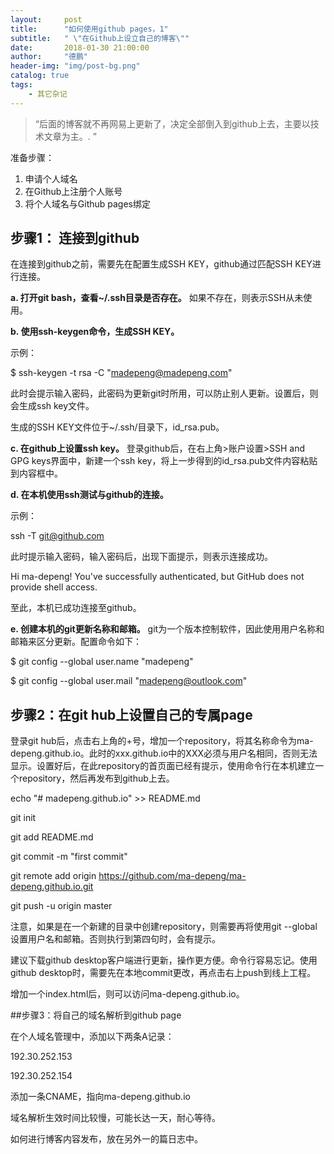 ```yaml
---
layout:     post
title:      "如何使用github pages，1"
subtitle:   " \"在Github上设立自己的博客\""
date:       2018-01-30 21:00:00
author:     "德鹏"
header-img: "img/post-bg.png"
catalog: true
tags:
    - 其它杂记
---
```


> “后面的博客就不再网易上更新了，决定全部倒入到github上去，主要以技术文章为主。. ”

准备步骤：
1. 申请个人域名
2. 在Github上注册个人账号
3. 将个人域名与Github pages绑定

## 步骤1： 连接到github

在连接到github之前，需要先在配置生成SSH KEY，github通过匹配SSH KEY进行连接。

**a. 打开git bash，查看~/.ssh目录是否存在。** 如果不存在，则表示SSH从未使用。

**b. 使用ssh-keygen命令，生成SSH KEY。**  

示例：

$ ssh-keygen -t rsa -C "madepeng@madepeng.com"

此时会提示输入密码，此密码为更新git时所用，可以防止别人更新。设置后，则会生成ssh key文件。

生成的SSH KEY文件位于~/.ssh/目录下，id_rsa.pub。

**c. 在github上设置ssh key。** 登录github后，在右上角>账户设置>SSH and GPG keys界面中，新建一个ssh key，将上一步得到的id_rsa.pub文件内容粘贴到内容框中。

**d. 在本机使用ssh测试与github的连接。**

示例：

ssh -T git@github.com

此时提示输入密码，输入密码后，出现下面提示，则表示连接成功。

Hi ma-depeng! You've successfully authenticated, but GitHub does not provide shell access.

至此，本机已成功连接至github。

**e. 创建本机的git更新名称和邮箱。** git为一个版本控制软件，因此使用用户名称和邮箱来区分更新。配置命令如下：

$ git config --global user.name "madepeng"

$ git config --global user.mail "madepeng@outlook.com"


## 步骤2：在git hub上设置自己的专属page

登录git hub后，点击右上角的+号，增加一个repository，将其名称命令为ma-depeng.github.io。此时的xxx.github.io中的XXX必须与用户名相同，否则无法显示。设置好后，在此repository的首页面已经有提示，使用命令行在本机建立一个repository，然后再发布到github上去。

echo "# madepeng.github.io" >> README.md

git init

git add README.md

git commit -m "first commit"

git remote add origin https://github.com/ma-depeng/ma-depeng.github.io.git

git push -u origin master

注意，如果是在一个新建的目录中创建repository，则需要再将使用git --global 设置用户名和邮箱。否则执行到第四句时，会有提示。

建议下载github desktop客户端进行更新，操作更方便。命令行容易忘记。使用github desktop时，需要先在本地commit更改，再点击右上push到线上工程。

增加一个index.html后，则可以访问ma-depeng.github.io。

##步骤3：将自己的域名解析到github page

在个人域名管理中，添加以下两条A记录：

192.30.252.153

192.30.252.154

添加一条CNAME，指向ma-depeng.github.io

域名解析生效时间比较慢，可能长达一天，耐心等待。

如何进行博客内容发布，放在另外一的篇日志中。
